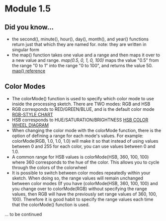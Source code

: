 # Module 1.5

## Did you know...
* the second(), minute(), hour(), day(), month(), and year() functions return just that which they are named for. note: they are written in singular form
* the map() function takes one value and a range and then maps it over to a new value and range. *map(0.5, 0, 1, 0, 100)* maps the value "0.5" from the range "0 to 1" into the range "0 to 100", and returns the value 50. [map() reference](https://processing.org/reference/map_.html) 

## Color Modes
* The colorMode() function is used to specify which color mode to use inside the processing sketch. There are TWO modes: RGB and HSB
* RGB corresponds to RED/GREEN/BLUE, and is the default color mode [RGB-STYLE CHART](https://ps3.perlenspiel.net/images/rgbrect.png)
* HSB corresponds to HUE/SATURATION/BRIGHTNESS [HSB COLOR WHEEL DIAGRAM](https://gblobscdn.gitbook.com/assets%2F-M0-KLgIQowgQ2sRmRGm%2F-M04eXfov2q8lvkrzSfw%2F-M04ebTAIaSz9auBk8R2%2FHSB_Cone.png?alt=media)
* When changing the color mode with the colorMode function, there is the option of defining a range for each mode's values. For example: colorMode(RGB, 1.0, 1.0, 1.0) will make it so that instead of using values between 0 and 255 for each color, you can use values between 0 and 1.0. 
* A common range for HSB values is colorMode(HSB, 360, 100, 100) where 360 corresponds to the hue of the color. This allows you to cycle through the colors of the colorwheel 
* It is possible to switch between color modes repeatedly within your sketch. When doing so, the range values will remain unchanged between color modes (If you have (colorMode(HSB, 360, 100, 100) and you change over to colorMode(RGB) without specifying the range values, then RGB will have the previously set range values of 360, 100, 100). Therefore it is good habit to specify the range values each time that the colorMode() function is used. 


... to be continued
